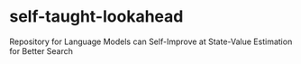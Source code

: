 # self-taught-lookahead
Repository for Language Models can Self-Improve at State-Value Estimation for Better Search
